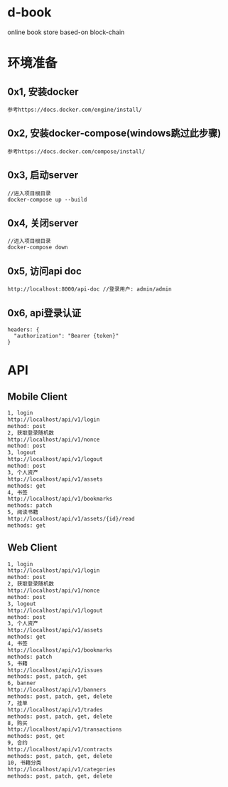 # d-book
online book store based-on block-chain
# 环境准备
## 0x1, 安装docker
```shell
参考https://docs.docker.com/engine/install/
```

## 0x2, 安装docker-compose(windows跳过此步骤)
```shell
参考https://docs.docker.com/compose/install/
```
## 0x3, 启动server
```shell
//进入项目根目录
docker-compose up --build
```
## 0x4, 关闭server
```shell
//进入项目根目录
docker-compose down
```
## 0x5, 访问api doc
```shell
http://localhost:8000/api-doc //登录用户: admin/admin
```
## 0x6, api登录认证
```shell
headers: {
  "authorization": "Bearer {token}"
}
```
# API
## Mobile Client
```html
1, login
http://localhost/api/v1/login
method: post
2, 获取登录随机数
http://localhost/api/v1/nonce
method: post
3, logout
http://localhost/api/v1/logout
method: post
3, 个人资产
http://localhost/api/v1/assets
methods: get
4, 书签
http://localhost/api/v1/bookmarks
methods: patch
5, 阅读书籍
http://localhost/api/v1/assets/{id}/read
methods: get
```
## Web Client
```html
1, login
http://localhost/api/v1/login
method: post
2, 获取登录随机数
http://localhost/api/v1/nonce
method: post
3, logout
http://localhost/api/v1/logout
method: post
3, 个人资产
http://localhost/api/v1/assets
methods: get
4, 书签
http://localhost/api/v1/bookmarks
methods: patch
5, 书籍
http://localhost/api/v1/issues
methods: post, patch, get
6, banner
http://localhost/api/v1/banners
methods: post, patch, get, delete
7, 挂单
http://localhost/api/v1/trades
methods: post, patch, get, delete
8, 购买
http://localhost/api/v1/transactions
methods: post, get
9, 合约
http://localhost/api/v1/contracts
methods: post, patch, get, delete
10, 书籍分类
http://localhost/api/v1/categories
methods: post, patch, get, delete
```